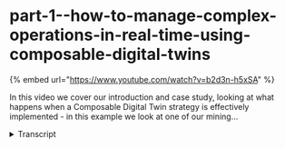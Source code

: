 # part-1--how-to-manage-complex-operations-in-real-time-using-composable-digital-twins
{% embed url="https://www.youtube.com/watch?v=b2d3n-h5xSA" %}



In this video we cover our introduction and case study, looking at what happens when a Composable Digital Twin strategy is effectively implemented - in this example we look at one of our mining...
<details>
<summary>Transcript</summary>In this video we cover our introduction and case study, looking at what happens when a Composable Digital Twin strategy is effectively implemented - in this example we look at one of our mining...
welcome to this overview presentation on

xmpro's event intelligence tools that

help you manage complex operations in

real time at scale XM Pro enables you to

create a common operating picture that

informs you of what business events are

happening or likely to happen and put

you in control of how you respond to

these events that impact your operations

I'd like to start with an example of an

XM Pro customer who got this right

This Global Mining Company reduced

underground conveyor downtime for a

specific failure mode by more than 70

percent and as a result I gained 184

hours of additional production equating

to about 44 000 product tons for this

particular mine all this happened one

mile underground and XM Pro provides a

common operating picture for 52

conveyors covering more than 50 miles or

80 kilometers of underground tunnels

this common operating picture is a

simple London Tube map star

representation of the underground

conveyor system at the start of the

project the XM Pro recommendation engine

identified many high and medium severity

events that needed to be responded to

before the motor protection would trip

and stop the the conveyor system

five months later the picture changed

drastically there were only a handful of

medium severity events and the

maintenance planners had more than

enough time to address these in advance

the overall time to resolve new events

decreased drastically from 556 hours to

276 hours as reliability Engineers now

spent more time during the initial

investigation phase which has gone up

from 1 hour 46 minutes to 12 hours 42

minutes these Engineers now have the

right data to address the real causes of

downtime at the right time

not only did they manage to address

downtime of the conveyors for specific

root causes but they extended this

common operating picture to underground

borers and in the following six months

they added pumps crushes fans and some

money some management oee kpis to the

operating picture

with the XM Pro digital twin composition

platform that could add capabilities

incrementally as they built out new

event intelligence

that the common operating picture

provides this includes adding computer

vision to detect splice failure on the

conveyors for example

by also combining the conveyors with the

Boris and the Hoist they created an

underground digital twin that provides a

real-time common operating picture of

the crucial and critical subsurface

operations with prescriptive

recommendations that provide a

consistent response to events that are

happening or are likely to happen

the leadership of the company saw the

fact that their own Engineers were able

to compose this operational view

themselves as the real digital

transformation that they were seeking it

provides them with a competitive

advantage that drastically improves

operations

it further enables them to add

additional capabilities to existing use

cases in an incremental way to create

composite or system digital twins

combining the conveyor in the borers as

a basic underground digital twin

provides a common operating picture of

the combined assets that form a key part

of the underground operations

the example common operating picture

delivers greater than 10x return on

investment in the first year and the

time to value for the first use case was

less than 30 days it also enabled the

business to capture expert knowledge as

part of the process and currently it's

processing about 42 million messages a

day which equates to about 340 million

data points so significant scaling from

that perspective
</details>